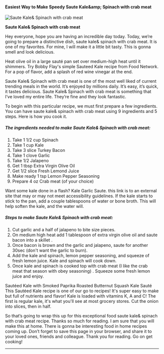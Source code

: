             

#### Easiest Way to Make Speedy Saute Kale&amp;amp; Spinach with crab meat

![Saute Kale&amp; Spinach with crab meat](https://img-global.cpcdn.com/recipes/5645194359734272/751x532cq70/saute-kale-spinach-with-crab-meat-recipe-main-photo.jpg)

**Saute Kale&amp; Spinach with crab meat**

Hey everyone, hope you are having an incredible day today. Today, we’re going to prepare a distinctive dish, saute kale& spinach with crab meat. It is one of my favorites. For mine, I will make it a little bit tasty. This is gonna smell and look delicious.

Heat olive oil in a large sauté pan set over medium-high heat until it shimmers. Try Bobby Flay's simple Sauteed Kale recipe from Food Network. For a pop of flavor, add a splash of red wine vinegar at the end.

Saute Kale& Spinach with crab meat is one of the most well liked of current trending meals in the world. It’s enjoyed by millions daily. It’s easy, it’s quick, it tastes delicious. Saute Kale& Spinach with crab meat is something that I’ve loved my entire life. They’re fine and they look fantastic.

To begin with this particular recipe, we must first prepare a few ingredients. You can have saute kale& spinach with crab meat using 9 ingredients and 5 steps. Here is how you cook it.

##### The ingredients needed to make Saute Kale& Spinach with crab meat:

1.  Take 1 1/2 cup Spinach
2.  Take 1 cup Kale
3.  Take 3 slice Turkey Bacon
4.  Take 1 clove Garlic
5.  Take 1/2 Jalapeno
6.  Get 1 tbsp Extra Virgin Olive Oil
7.  Get 1/2 slice Fresh Lemond Juice
8.  Make ready 1 tsp Lemon Pepper Seasoning
9.  Prepare 4 oz Crab meat (of your choice)

Want some kale done in a flash? Kale Garlic Saute. this link is to an external site that may or may not meet accessibility guidelines. If the kale starts to stick to the pan, add a couple tablespoons of water or bone broth. This will help soften the kale, and the water will.

##### Steps to make Saute Kale& Spinach with crab meat:

1.  Cut garlic and a half of jalapeno to bite size pieces.
2.  On medium high heat add 1 tablespoon of extra virgin olive oil and saute bacon into a skillet .
3.  Once bacon is brown and the garlic and jalapeno, saute for another 30sec (don't want the garlic to burn).
4.  Add the kale and spinach, lemon pepper seasoning, and squeeze of fresh lemon juice. Kale and spinach will cook down.
5.  Once kale and spinach is cooked top with crab meat (I like the crab meat that season with obey seasoning) . Squeeze some fresh lemon juice and enjoy.

Sautéed Kale with Smoked Paprika Roasted Butternut Squash Kale Sauté This Sautéed Kale recipe is one of our go to recipes! It's super easy to make but full of nutrients and flavor! Kale is loaded with vitamins K, A and C! The first is regular kale, it's what you'll see at most grocery stores. Cut the onion into slices, then in half.

So that’s going to wrap this up for this exceptional food saute kale& spinach with crab meat recipe. Thanks so much for reading. I am sure that you will make this at home. There is gonna be interesting food in home recipes coming up. Don’t forget to save this page in your browser, and share it to your loved ones, friends and colleague. Thank you for reading. Go on get cooking!

* * *